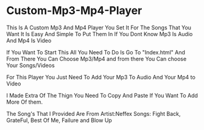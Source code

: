 # Custom-Mp3-Mp4-Player
This Is  A Custom Mp3 And Mp4 Player You Set It For The Songs That You Want It Is Easy And Simple To Put Them In
If You Dont Know Mp3 Is Audio And Mp4 Is Video

If You Want To Start This All You Need To Do Is Go To "Index.html" And From There You Can Choose Mp3/Mp4 and from there You Can choose Your Songs/Videos


For This Player You Just Need To Add Your Mp3 To Audio And Your Mp4 to Video

I Made Extra Of The Thign You Need To Copy And Paste If You Want To Add More Of them.

The Song's That I Provided Are From 
Artist:Neffex
Songs: Fight Back, GrateFul, Best Of Me, Failure and Blow Up
